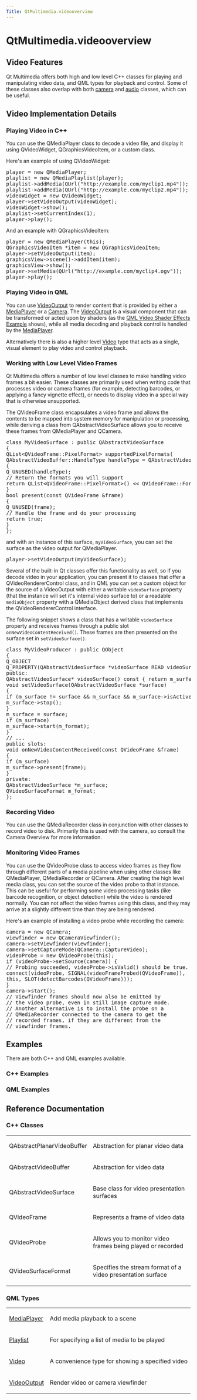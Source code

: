 ```yaml
---
Title: QtMultimedia.videooverview
---
```


# QtMultimedia.videooverview

<span class="subtitle"></span>
<!-- $$$videooverview.html-description -->
<h2 id="video-features">Video Features</h2>
<p>Qt Multimedia offers both high and low level C++ classes for playing and manipulating video data, and QML types for playback and control. Some of these classes also overlap with both <a href="QtMultimedia.cameraoverview.md">camera</a> and <a href="QtMultimedia.audiooverview.md">audio</a> classes, which can be useful.</p>
<h2 id="video-implementation-details">Video Implementation Details</h2>
<h3 >Playing Video in C++</h3>
<p>You can use the QMediaPlayer class to decode a video file, and display it using QVideoWidget, QGraphicsVideoItem, or a custom class.</p>
<p>Here's an example of using QVideoWidget:</p>
<pre class="cpp">player <span class="operator">=</span> <span class="keyword">new</span> <span class="type">QMediaPlayer</span>;
playlist <span class="operator">=</span> <span class="keyword">new</span> <span class="type">QMediaPlaylist</span>(player);
playlist<span class="operator">-</span><span class="operator">&gt;</span>addMedia(<span class="type">QUrl</span>(<span class="string">&quot;http://example.com/myclip1.mp4&quot;</span>));
playlist<span class="operator">-</span><span class="operator">&gt;</span>addMedia(<span class="type">QUrl</span>(<span class="string">&quot;http://example.com/myclip2.mp4&quot;</span>));
videoWidget <span class="operator">=</span> <span class="keyword">new</span> <span class="type">QVideoWidget</span>;
player<span class="operator">-</span><span class="operator">&gt;</span>setVideoOutput(videoWidget);
videoWidget<span class="operator">-</span><span class="operator">&gt;</span>show();
playlist<span class="operator">-</span><span class="operator">&gt;</span>setCurrentIndex(<span class="number">1</span>);
player<span class="operator">-</span><span class="operator">&gt;</span>play();</pre>
<p>And an example with QGraphicsVideoItem:</p>
<pre class="cpp">player <span class="operator">=</span> <span class="keyword">new</span> <span class="type">QMediaPlayer</span>(<span class="keyword">this</span>);
<span class="type">QGraphicsVideoItem</span> <span class="operator">*</span>item <span class="operator">=</span> <span class="keyword">new</span> <span class="type">QGraphicsVideoItem</span>;
player<span class="operator">-</span><span class="operator">&gt;</span>setVideoOutput(item);
graphicsView<span class="operator">-</span><span class="operator">&gt;</span>scene()<span class="operator">-</span><span class="operator">&gt;</span>addItem(item);
graphicsView<span class="operator">-</span><span class="operator">&gt;</span>show();
player<span class="operator">-</span><span class="operator">&gt;</span>setMedia(<span class="type">QUrl</span>(<span class="string">&quot;http://example.com/myclip4.ogv&quot;</span>));
player<span class="operator">-</span><span class="operator">&gt;</span>play();</pre>
<h3 >Playing Video in QML</h3>
<p>You can use <a href="QtMultimedia.VideoOutput.md">VideoOutput</a> to render content that is provided by either a <a href="QtMultimedia.MediaPlayer.md">MediaPlayer</a> or a <a href="QtMultimedia.qml-multimedia.md#camera">Camera</a>. The <a href="QtMultimedia.VideoOutput.md">VideoOutput</a> is a visual component that can be transformed or acted upon by shaders (as the <a href="https://developer.ubuntu.comapps/qml/sdk-15.04.6/QtMultimedia.video-qmlvideofx/">QML Video Shader Effects Example</a> shows), while all media decoding and playback control is handled by the <a href="QtMultimedia.MediaPlayer.md">MediaPlayer</a>.</p>
<p>Alternatively there is also a higher level <a href="QtMultimedia.qml-multimedia.md#video">Video</a> type that acts as a single, visual element to play video and control playback.</p>
<h3 >Working with Low Level Video Frames</h3>
<p>Qt Multimedia offers a number of low level classes to make handling video frames a bit easier. These classes are primarily used when writing code that processes video or camera frames (for example, detecting barcodes, or applying a fancy vignette effect), or needs to display video in a special way that is otherwise unsupported.</p>
<p>The QVideoFrame class encapsulates a video frame and allows the contents to be mapped into system memory for manipulation or processing, while deriving a class from QAbstractVideoSurface allows you to receive these frames from QMediaPlayer and QCamera.</p>
<pre class="cpp"><span class="keyword">class</span> MyVideoSurface : <span class="keyword">public</span> <span class="type">QAbstractVideoSurface</span>
{
<span class="type">QList</span><span class="operator">&lt;</span><span class="type">QVideoFrame</span><span class="operator">::</span>PixelFormat<span class="operator">&gt;</span> supportedPixelFormats(
<span class="type">QAbstractVideoBuffer</span><span class="operator">::</span>HandleType handleType <span class="operator">=</span> <span class="type">QAbstractVideoBuffer</span><span class="operator">::</span>NoHandle) <span class="keyword">const</span>
{
Q_UNUSED(handleType);
<span class="comment">// Return the formats you will support</span>
<span class="keyword">return</span> <span class="type">QList</span><span class="operator">&lt;</span><span class="type">QVideoFrame</span><span class="operator">::</span>PixelFormat<span class="operator">&gt;</span>() <span class="operator">&lt;</span><span class="operator">&lt;</span> <span class="type">QVideoFrame</span><span class="operator">::</span>Format_RGB565;
}
bool present(<span class="keyword">const</span> <span class="type">QVideoFrame</span> <span class="operator">&amp;</span>frame)
{
Q_UNUSED(frame);
<span class="comment">// Handle the frame and do your processing</span>
<span class="keyword">return</span> <span class="keyword">true</span>;
}
};</pre>
<p>and with an instance of this surface, <code>myVideoSurface</code>, you can set the surface as the video output for QMediaPlayer.</p>
<pre class="cpp">player<span class="operator">-</span><span class="operator">&gt;</span>setVideoOutput(myVideoSurface);</pre>
<p>Several of the built-in Qt classes offer this functionality as well, so if you decode video in your application, you can present it to classes that offer a QVideoRendererControl class, and in QML you can set a custom object for the source of a VideoOutput with either a writable <code>videoSurface</code> property (that the instance will set it's internal video surface to) or a readable <code>mediaObject</code> property with a QMediaObject derived class that implements the QVideoRendererControl interface.</p>
<p>The following snippet shows a class that has a writable <code>videoSurface</code> property and receives frames through a public slot <code>onNewVideoContentReceived()</code>. These frames are then presented on the surface set in <code>setVideoSurface()</code>.</p>
<pre class="cpp"><span class="keyword">class</span> MyVideoProducer : <span class="keyword">public</span> <span class="type">QObject</span>
{
Q_OBJECT
Q_PROPERTY(<span class="type">QAbstractVideoSurface</span> <span class="operator">*</span>videoSurface READ videoSurface WRITE setVideoSurface)
<span class="keyword">public</span>:
<span class="type">QAbstractVideoSurface</span><span class="operator">*</span> videoSurface() <span class="keyword">const</span> { <span class="keyword">return</span> m_surface; }
<span class="type">void</span> setVideoSurface(<span class="type">QAbstractVideoSurface</span> <span class="operator">*</span>surface)
{
<span class="keyword">if</span> (m_surface <span class="operator">!</span><span class="operator">=</span> surface <span class="operator">&amp;</span><span class="operator">&amp;</span> m_surface <span class="operator">&amp;</span><span class="operator">&amp;</span> m_surface<span class="operator">-</span><span class="operator">&gt;</span>isActive()) {
m_surface<span class="operator">-</span><span class="operator">&gt;</span>stop();
}
m_surface <span class="operator">=</span> surface;
<span class="keyword">if</span> (m_surface)
m_surface<span class="operator">-</span><span class="operator">&gt;</span>start(m_format);
}
<span class="comment">// ...</span>
<span class="keyword">public</span> <span class="keyword">slots</span>:
<span class="type">void</span> onNewVideoContentReceived(<span class="keyword">const</span> <span class="type">QVideoFrame</span> <span class="operator">&amp;</span>frame)
{
<span class="keyword">if</span> (m_surface)
m_surface<span class="operator">-</span><span class="operator">&gt;</span>present(frame);
}
<span class="keyword">private</span>:
<span class="type">QAbstractVideoSurface</span> <span class="operator">*</span>m_surface;
<span class="type">QVideoSurfaceFormat</span> m_format;
};</pre>
<h3 >Recording Video</h3>
<p>You can use the QMediaRecorder class in conjunction with other classes to record video to disk. Primarily this is used with the camera, so consult the Camera Overview for more information.</p>
<h3 >Monitoring Video Frames</h3>
<p>You can use the QVideoProbe class to access video frames as they flow through different parts of a media pipeline when using other classes like QMediaPlayer, QMediaRecorder or QCamera. After creating the high level media class, you can set the source of the video probe to that instance. This can be useful for performing some video processing tasks (like barcode recognition, or object detection) while the video is rendered normally. You can not affect the video frames using this class, and they may arrive at a slightly different time than they are being rendered.</p>
<p>Here's an example of installing a video probe while recording the camera:</p>
<pre class="cpp">camera <span class="operator">=</span> <span class="keyword">new</span> <span class="type">QCamera</span>;
viewfinder <span class="operator">=</span> <span class="keyword">new</span> <span class="type">QCameraViewfinder</span>();
camera<span class="operator">-</span><span class="operator">&gt;</span>setViewfinder(viewfinder);
camera<span class="operator">-</span><span class="operator">&gt;</span>setCaptureMode(<span class="type">QCamera</span><span class="operator">::</span>CaptureVideo);
videoProbe <span class="operator">=</span> <span class="keyword">new</span> <span class="type">QVideoProbe</span>(<span class="keyword">this</span>);
<span class="keyword">if</span> (videoProbe<span class="operator">-</span><span class="operator">&gt;</span>setSource(camera)) {
<span class="comment">// Probing succeeded, videoProbe-&gt;isValid() should be true.</span>
connect(videoProbe<span class="operator">,</span> SIGNAL(videoFrameProbed(<span class="type">QVideoFrame</span>))<span class="operator">,</span>
<span class="keyword">this</span><span class="operator">,</span> SLOT(detectBarcodes(<span class="type">QVideoFrame</span>)));
}
camera<span class="operator">-</span><span class="operator">&gt;</span>start();
<span class="comment">// Viewfinder frames should now also be emitted by</span>
<span class="comment">// the video probe, even in still image capture mode.</span>
<span class="comment">// Another alternative is to install the probe on a</span>
<span class="comment">// QMediaRecorder connected to the camera to get the</span>
<span class="comment">// recorded frames, if they are different from the</span>
<span class="comment">// viewfinder frames.</span></pre>
<h2 id="examples">Examples</h2>
<p>There are both C++ and QML examples available.</p>
<h3 >C++ Examples</h3>
<h3 >QML Examples</h3>
<h2 id="reference-documentation">Reference Documentation</h2>
<h3 >C++ Classes</h3>
<table class="annotated">
<tr class="odd topAlign"><td class="tblName"><p>QAbstractPlanarVideoBuffer</p></td><td class="tblDescr"><p>Abstraction for planar video data</p></td></tr>
<tr class="even topAlign"><td class="tblName"><p>QAbstractVideoBuffer</p></td><td class="tblDescr"><p>Abstraction for video data</p></td></tr>
<tr class="odd topAlign"><td class="tblName"><p>QAbstractVideoSurface</p></td><td class="tblDescr"><p>Base class for video presentation surfaces</p></td></tr>
<tr class="even topAlign"><td class="tblName"><p>QVideoFrame</p></td><td class="tblDescr"><p>Represents a frame of video data</p></td></tr>
<tr class="odd topAlign"><td class="tblName"><p>QVideoProbe</p></td><td class="tblDescr"><p>Allows you to monitor video frames being played or recorded</p></td></tr>
<tr class="even topAlign"><td class="tblName"><p>QVideoSurfaceFormat</p></td><td class="tblDescr"><p>Specifies the stream format of a video presentation surface</p></td></tr>
</table>
<h3 >QML Types</h3>
<table class="annotated">
<tr class="odd topAlign"><td class="tblName"><p><a href="QtMultimedia.MediaPlayer.md">MediaPlayer</a></p></td><td class="tblDescr"><p>Add media playback to a scene</p></td></tr>
<tr class="even topAlign"><td class="tblName"><p><a href="QtMultimedia.Playlist.md">Playlist</a></p></td><td class="tblDescr"><p>For specifying a list of media to be played</p></td></tr>
<tr class="odd topAlign"><td class="tblName"><p><a href="QtMultimedia.Video.md">Video</a></p></td><td class="tblDescr"><p>A convenience type for showing a specified video</p></td></tr>
<tr class="even topAlign"><td class="tblName"><p><a href="QtMultimedia.VideoOutput.md">VideoOutput</a></p></td><td class="tblDescr"><p>Render video or camera viewfinder</p></td></tr>
</table>
<!-- @@@videooverview.html -->

